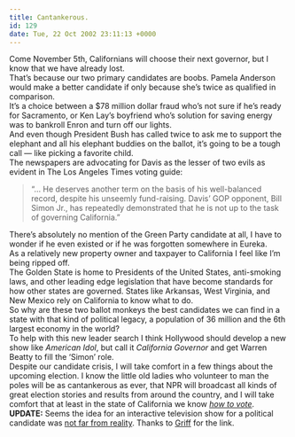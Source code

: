 ```yaml
---
title: Cantankerous.
id: 129
date: Tue, 22 Oct 2002 23:11:13 +0000
---
```


Come November 5th, Californians will choose their next governor, but I know that we have already lost.  
 That’s because our two primary candidates are boobs. Pamela Anderson would make a better candidate if only because she’s twice as qualified in comparison.  
 It’s a choice between a $78 million dollar fraud who’s not sure if he’s ready for Sacramento, or Ken Lay’s boyfriend who’s solution for saving energy was to bankroll Enron and turn off our lights.  
 And even though President Bush has called twice to ask me to support the elephant and all his elephant buddies on the ballot, it’s going to be a tough call — like picking a favorite child.  
 The newspapers are advocating for Davis as the lesser of two evils as evident in The Los Angeles Times voting guide:

> “… He deserves another term on the basis of his well-balanced record, despite his unseemly fund-raising. Davis’ <span class="caps">GOP</span> opponent, Bill Simon Jr., has repeatedly demonstrated that he is not up to the task of governing California.”

There’s absolutely no mention of the Green Party candidate at all, I have to wonder if he even existed or if he was forgotten somewhere in Eureka.  
 As a relatively new property owner and taxpayer to California I feel like I’m being ripped off.  
 The Golden State is home to Presidents of the United States, anti-smoking laws, and other leading edge legislation that have become standards for how other states are governed. States like Arkansas, West Virginia, and New Mexico rely on California to know what to do.  
 So why are these two ballot monkeys the best candidates we can find in a state with that kind of political legacy, a population of 36 million and the 6th largest economy in the world?  
 To help with this new leader search I think Hollywood should develop a new show like *American Idol*, but call it *California Governor* and get Warren Beatty to fill the ‘Simon’ role.  
 Despite our candidate crisis, I will take comfort in a few things about the upcoming election. I know the little old ladies who volunteer to man the poles will be as cantankerous as ever, that <span class="caps">NPR</span> will broadcast all kinds of great election stories and results from around the country, and I will take comfort that at least in the state of California we know [*how to vote*](http://www.gregstorey.com/airbag/archives/000207.shtml).  
<span class="caps">**UPDATE:**</span> Seems the idea for an interactive television show for a political candidate was [not far from reality](http://www.msnbc.com/news/810727.asp). Thanks to [Griff](http://www.ultramicroscopic.com/) for the link.


